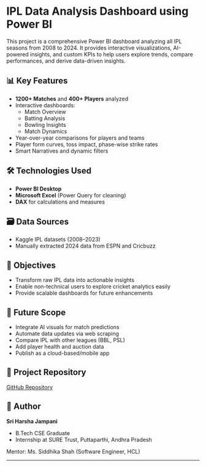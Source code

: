 # IPL Data Analysis Dashboard using Power BI

This project is a comprehensive Power BI dashboard analyzing all IPL seasons from 2008 to 2024. It provides interactive visualizations, AI-powered insights, and custom KPIs to help users explore trends, compare performances, and derive data-driven insights.

## 📊 Key Features

- **1200+ Matches** and **400+ Players** analyzed
- Interactive dashboards:
  - Match Overview
  - Batting Analysis
  - Bowling Insights
  - Match Dynamics
- Year-over-year comparisons for players and teams
- Player form curves, toss impact, phase-wise strike rates
- Smart Narratives and dynamic filters

## 🛠️ Technologies Used

- **Power BI Desktop**
- **Microsoft Excel** (Power Query for cleaning)
- **DAX** for calculations and measures

## 🗃️ Data Sources

- Kaggle IPL datasets (2008–2023)
- Manually extracted 2024 data from ESPN and Cricbuzz

## 🎯 Objectives

- Transform raw IPL data into actionable insights
- Enable non-technical users to explore cricket analytics easily
- Provide scalable dashboards for future enhancements

## 🚀 Future Scope

- Integrate AI visuals for match predictions
- Automate data updates via web scraping
- Compare IPL with other leagues (BBL, PSL)
- Add player health and auction data
- Publish as a cloud-based/mobile app

## 🔗 Project Repository

[GitHub Repository](https://github.com/harsha1498/Sure-Trust-Internship.git)

## 👤 Author

**Sri Harsha Jampani**
- B.Tech CSE Graduate
- Internship at SURE Trust, Puttaparthi, Andhra Pradesh

Mentor: Ms. Siddhika Shah (Software Engineer, HCL)

---


